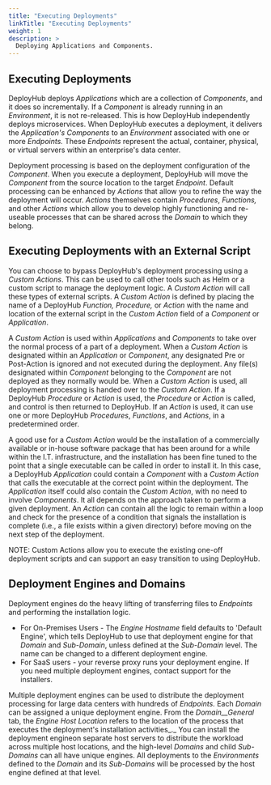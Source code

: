 ```yaml
---
title: "Executing Deployments"
linkTitle: "Executing Deployments"
weight: 1
description: >
  Deploying Applications and Components.
---
```

## Executing Deployments

DeployHub deploys _Applications_ which are a collection of _Components_, and it does so incrementally. If a _Component_ is already running in an _Environment_, it is not re-released. This is how DeployHub independently deploys microservices. When DeployHub executes a deployment, it delivers the _Application's Components_ to an _Environment_ associated with one or more _Endpoints._ These _Endpoints_ represent the actual, container, physical, or virtual servers within an enterprise's data center.

Deployment processing is based on the deployment configuration of the _Component_.  When you execute a deployment, DeployHub will move the _Component_ from the source location to the target _Endpoint_. Default processing can be enhanced by _Actions_ that allow you to refine the way the deployment will occur. _Actions_ themselves contain _Procedures_, _Functions,_ and other _Actions_ which allow you to develop highly functioning and re-useable processes that can be shared across the _Domain_ to which they belong.

## Executing Deployments with an External Script

You can choose to bypass DeployHub's deployment processing using a _Custom Actions_. This can be used to call other tools such as Helm or a custom script to manage the deployment logic. A _Custom Action_ will call these types of external scripts. A _Custom Action_ is defined by placing the name of a DeployHub _Function, Procedure,_ or _Action_ with the name and location of the external script in the _Custom Action_ field of a _Component_ or _Application_.

A _Custom Action_ is used within _Applications_ and _Components_ to take over the normal process of a part of a deployment. When a _Custom Action_ is designated within an _Application_ or _Component_, any designated Pre or Post-Action is ignored and not executed during the deployment. Any file(s) designated within _Component_ belonging to the _Component_ are not deployed as they normally would be. When a _Custom Action_ is used, all deployment processing is handed over to the _Custom Action_. If a DeployHub _Procedure_ or _Action_ is used, the _Procedure_ or _Action_ is called, and control is then returned to DeployHub. If an _Action_ is used, it can use one or more DeployHub _Procedures_, _Functions_, and _Actions_, in a predetermined order.

A good use for a _Custom Action_ would be the installation of a commercially available or in-house software package that has been around for a while within the I.T. infrastructure, and the installation has been fine tuned to the point that a single executable can be called in order to install it. In this case, a DeployHub _Application_ could contain a _Component_ with a _Custom Action_ that calls the executable at the correct point within the deployment. The _Application_ itself could also contain the _Custom Action_, with no need to involve _Components_. It all depends on the approach taken to perform a given deployment. An _Action_ can contain all the logic to remain within a loop and check for the presence of a condition that signals the installation is complete (i.e., a file exists within a given directory) before moving on the next step of the deployment.

NOTE: Custom Actions allow you to execute the existing one-off deployment scripts and can support an easy transition to using DeployHub.

## Deployment Engines and Domains

Deployment engines do the heavy lifting of transferring files to _Endpoints_ and performing the installation logic.

- For On-Premises Users - The _Engine Hostname_ field defaults to 'Default Engine', which tells DeployHub to use that deployment engine for that _Domain_ and _Sub-Domain_, unless defined at the _Sub-Domain_ level. The name can be changed to a different deployment engine.
- For SaaS users - your reverse proxy runs your deployment engine. If you need multiple deployment engines, contact support for the installers.

Multiple deployment engines can be used to distribute the deployment processing for large data centers with hundreds of _Endpoints._ Each _Domain_ can be assigned a unique deployment engine. From the _Domain__General_ tab, the _Engine Host Location_ refers to the location of the process that executes the deployment's installation activities_._ You can install the deployment engineon separate host servers to distribute the workload across multiple host locations, and the high-level _Domains_ and child _Sub-Domains_ can all have unique engines. All deployments to the _Environments_ defined to the _Domain_ and its _Sub-Domains_ will be processed by the host engine defined at that level.
